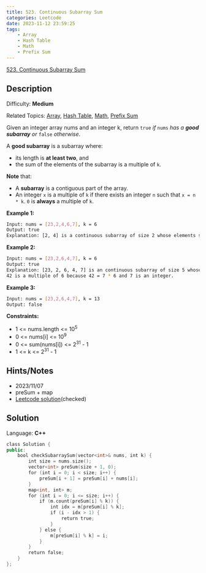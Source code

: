 ```yaml
---
title: 523. Continuous Subarray Sum
categories: Leetcode
date: 2023-11-12 23:59:25
tags:
    - Array
    - Hash Table
    - Math
    - Prefix Sum
---
```


[523\. Continuous Subarray Sum](https://leetcode.com/problems/continuous-subarray-sum/)

## Description

Difficulty: **Medium**

Related Topics: [Array](https://leetcode.com/tag/https://leetcode.com/tag/array//), [Hash Table](https://leetcode.com/tag/https://leetcode.com/tag/hash-table//), [Math](https://leetcode.com/tag/https://leetcode.com/tag/math//), [Prefix Sum](https://leetcode.com/tag/https://leetcode.com/tag/prefix-sum//)

Given an integer array nums and an integer k, return `true` _if_ `nums` _has a **good subarray** or_ `false` _otherwise_.

A **good subarray** is a subarray where:

* its length is **at least two**, and
* the sum of the elements of the subarray is a multiple of `k`.

**Note** that:

* A **subarray** is a contiguous part of the array.
* An integer `x` is a multiple of `k` if there exists an integer `n` such that `x = n * k`. `0` is **always** a multiple of `k`.

**Example 1:**

```bash
Input: nums = [23,2,4,6,7], k = 6
Output: true
Explanation: [2, 4] is a continuous subarray of size 2 whose elements sum up to 6.
```

**Example 2:**

```bash
Input: nums = [23,2,6,4,7], k = 6
Output: true
Explanation: [23, 2, 6, 4, 7] is an continuous subarray of size 5 whose elements sum up to 42.
42 is a multiple of 6 because 42 = 7 * 6 and 7 is an integer.
```

**Example 3:**

```bash
Input: nums = [23,2,6,4,7], k = 13
Output: false
```

**Constraints:**

* 1 <= nums.length <= 10<sup>5</sup>
* 0 <= nums[i] <= 10<sup>9</sup>
* 0 <= sum(nums[i]) <= 2<sup>31</sup> - 1
* 1 <= k <= 2<sup>31</sup> - 1

## Hints/Notes

* 2023/11/07
* preSum + map
* [Leetcode solution](https://leetcode.com/problems/continuous-subarray-sum/editorial/?envType=company&envId=facebook&favoriteSlug=facebook-three-months)(checked)

## Solution

Language: **C++**

```C++
class Solution {
public:
    bool checkSubarraySum(vector<int>& nums, int k) {
        int size = nums.size();
        vector<int> preSum(size + 1, 0);
        for (int i = 0; i < size; i++) {
            preSum[i + 1] = preSum[i] + nums[i];
        }
        map<int, int> m;
        for (int i = 0; i <= size; i++) {
            if (m.count(preSum[i] % k)) {
                int idx = m[preSum[i] % k];
                if (i - idx > 1) {
                    return true;
                }
            } else {
                m[preSum[i] % k] = i;
            }
        }
        return false;
    }
};
```

